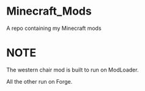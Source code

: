 Minecraft_Mods
==============

A repo containing my Minecraft mods

NOTE
==============

The western chair mod is built to run on ModLoader.

All the other run on Forge.
